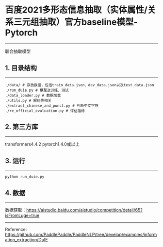 # 百度2021多形态信息抽取（实体属性/关系三元组抽取）官方baseline模型-Pytorch

----------------
联合抽取模型

## 1. 目录结构
------------------------
    ./data/ # 存放数据，包括train_data.json、dev_data.json以及test_data.json
    ./run_duie.py # 模型及训练、测试
    ./data_loader.py # 数据加载
    ./utils.py # 解码等相关
    ./extract_chinese_and_punct.py # 判断中文字符
    ./re_official_evaluation.py # 评估指标

## 2. 第三方库
-------------------------
transformers4.4.2
pytorch1.4.0或以上

## 3. 运行
-------------------------
    python run_duie.py

## 4. 数据
--------------------------------
数据获取：https://aistudio.baidu.com/aistudio/competition/detail/65?isFromLuge=true

---------------------------------
Reference: https://github.com/PaddlePaddle/PaddleNLP/tree/develop/examples/information_extraction/DuIE